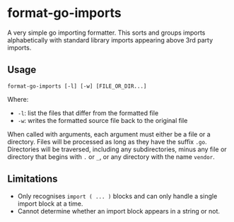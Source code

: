 # format-go-imports

A very simple go importing formatter.  This sorts and groups imports alphabetically with standard library
imports appearing above 3rd party imports.

## Usage

```
format-go-imports [-l] [-w] [FILE_OR_DIR...]
```

Where:

- `-l`: list the files that differ from the formatted file
- `-w`: writes the formatted source file back to the original file

When called with arguments, each argument must either be a file or a directory.  Files will be processed as long
as they have the suffix `.go`.  Directories will be traversed, including any subdirectories, minus any file or
directory that begins with `.` or `_`, or any directory with the name `vendor`.

## Limitations

- Only recognises `import ( ... )` blocks and can only handle a single import block at a time.
- Cannot determine whether an import block appears in a string or not.
